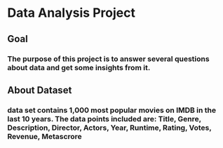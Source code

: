 # Data Analysis Project
## Goal 
### The purpose of this project is to answer several questions about data and get some insights from it.

## About Dataset
### data set contains 1,000 most popular movies on IMDB in the last 10 years. The data points included are: Title, Genre, Description, Director, Actors, Year, Runtime, Rating, Votes, Revenue, Metascrore

